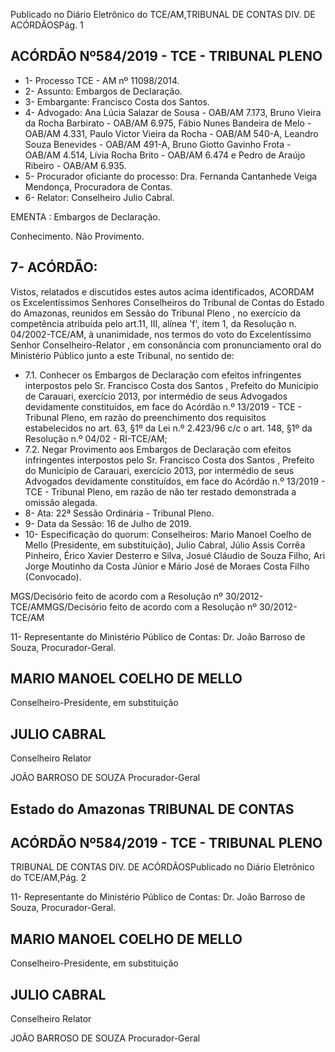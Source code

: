 Publicado  no  Diário  Eletrônico do TCE/AM,TRIBUNAL DE CONTAS DIV. DE ACÓRDÃOSPág. 1

## ACÓRDÃO Nº584/2019 - TCE - TRIBUNAL PLENO

- 1- Processo TCE - AM nº 11098/2014.
- 2- Assunto: Embargos de Declaração.
- 3- Embargante: Francisco Costa dos Santos.
- 4- Advogado: Ana  Lúcia  Salazar  de  Sousa  -  OAB/AM  7.173,  Bruno  Vieira  da  Rocha Barbirato  -  OAB/AM  6.975,  Fábio  Nunes  Bandeira  de  Melo  -  OAB/AM  4.331,  Paulo Victor Vieira da Rocha - OAB/AM 540-A, Leandro Souza Benevides - OAB/AM 491-A, Bruno  Giotto  Gavinho  Frota  -  OAB/AM  4.514,  Lívia  Rocha  Brito  -  OAB/AM  6.474  e Pedro de Araújo Ribeiro - OAB/AM 6.935.
- 5- Procurador  oficiante  do  processo: Dra.  Fernanda  Cantanhede  Veiga  Mendonça, Procuradora de Contas.
- 6- Relator: Conselheiro Julio Cabral.

EMENTA : Embargos de Declaração.

Conhecimento. Não Provimento.

## 7- ACÓRDÃO:

Vistos, relatados e discutidos estes autos acima identificados, ACORDAM os Excelentíssimos Senhores Conselheiros do Tribunal de Contas do Estado do Amazonas, reunidos  em  Sessão  do Tribunal  Pleno ,  no  exercício  da  competência  atribuída  pelo art.11,  III,  alínea  'f',  item  1,  da  Resolução  n.  04/2002-TCE/AM, à  unanimidade, nos termos  do  voto  do  Excelentíssimo  Senhor  Conselheiro-Relator ,  em  consonância com pronunciamento oral do Ministério Público junto a este Tribunal, no sentido de:

- 7.1. Conhecer os Embargos de Declaração com efeitos infringentes interpostos pelo Sr. Francisco Costa dos Santos , Prefeito do Município de Carauari, exercício 2013, por intermédio de seus Advogados devidamente constituídos, em face do Acórdão n.º 13/2019 -  TCE  -  Tribunal  Pleno,  em  razão  do  preenchimento  dos  requisitos estabelecidos no art. 63, §1º da Lei n.º 2.423/96 c/c o art. 148, §1º da Resolução n.º 04/02 - RI-TCE/AM;
- 7.2. Negar Provimento aos Embargos de Declaração com efeitos infringentes interpostos pelo Sr. Francisco Costa dos Santos , Prefeito do  Município  de  Carauari,  exercício  2013,  por  intermédio  de  seus Advogados devidamente constituídos, em face do Acórdão n.º 13/2019 - TCE - Tribunal Pleno, em razão de não ter restado demonstrada a omissão alegada.
- 8- Ata: 22ª Sessão Ordinária - Tribunal Pleno.
- 9- Data da Sessão: 16 de Julho de 2019.
- 10-  Especificação do quorum: Conselheiros: Mario Manoel Coelho de Mello (Presidente,  em  substituição),  Julio  Cabral,  Júlio  Assis  Corrêa  Pinheiro,  Érico  Xavier Desterro e Silva, Josué Cláudio de Souza Filho, Ari Jorge Moutinho da Costa Júnior e Mário José de Moraes Costa Filho (Convocado).

MGS/Decisório feito de acordo com a Resolução nº 30/2012-TCE/AMMGS/Decisório feito de acordo com a Resolução nº 30/2012-TCE/AM

11-  Representante  do  Ministério  Público  de  Contas: Dr. João  Barroso  de  Souza, Procurador-Geral.

## MARIO MANOEL COELHO DE MELLO

Conselheiro-Presidente, em substituição

## JULIO CABRAL

Conselheiro Relator

JOÃO BARROSO DE SOUZA Procurador-Geral

## Estado do Amazonas TRIBUNAL DE CONTAS

## ACÓRDÃO Nº584/2019 - TCE - TRIBUNAL PLENO

TRIBUNAL DE CONTAS DIV. DE ACÓRDÃOSPublicado  no  Diário  Eletrônico do TCE/AM,Pág. 2

11-  Representante  do  Ministério  Público  de  Contas: Dr. João  Barroso  de  Souza, Procurador-Geral.

## MARIO MANOEL COELHO DE MELLO

Conselheiro-Presidente, em substituição

## JULIO CABRAL

Conselheiro Relator

JOÃO BARROSO DE SOUZA Procurador-Geral
